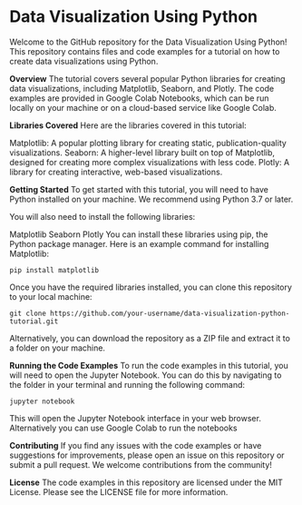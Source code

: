 # Data Visualization Using Python

Welcome to the GitHub repository for the Data Visualization Using Python! This repository contains files and code examples for a tutorial on how to create data visualizations using Python.

**Overview**
The tutorial covers several popular Python libraries for creating data visualizations, including Matplotlib, Seaborn, and Plotly. The code examples are provided in Google Colab Notebooks, which can be run locally on your machine or on a cloud-based service like Google Colab.

**Libraries Covered**
Here are the libraries covered in this tutorial:

Matplotlib: A popular plotting library for creating static, publication-quality visualizations.
Seaborn: A higher-level library built on top of Matplotlib, designed for creating more complex visualizations with less code.
Plotly: A library for creating interactive, web-based visualizations.

**Getting Started**
To get started with this tutorial, you will need to have Python installed on your machine. We recommend using Python 3.7 or later.

You will also need to install the following libraries:

Matplotlib
Seaborn
Plotly
You can install these libraries using pip, the Python package manager. Here is an example command for installing Matplotlib:

```
pip install matplotlib
```

Once you have the required libraries installed, you can clone this repository to your local machine:
```
git clone https://github.com/your-username/data-visualization-python-tutorial.git
```
Alternatively, you can download the repository as a ZIP file and extract it to a folder on your machine.

**Running the Code Examples**
To run the code examples in this tutorial, you will need to open the Jupyter Notebook. You can do this by navigating to the folder in your terminal and running the following command:
```
jupyter notebook
```
This will open the Jupyter Notebook interface in your web browser.
Alternatively you can use Google Colab to run the notebooks

**Contributing**
If you find any issues with the code examples or have suggestions for improvements, please open an issue on this repository or submit a pull request. We welcome contributions from the community!

**License**
The code examples in this repository are licensed under the MIT License. Please see the LICENSE file for more information.
